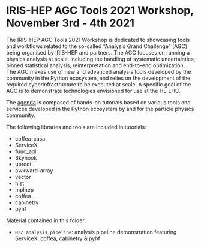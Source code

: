 # IRIS-HEP AGC Tools 2021 Workshop, November 3rd - 4th 2021

The IRIS-HEP AGC Tools 2021 Workshop is dedicated to showcasing tools and workflows related to the so-called “Analysis Grand Challenge” (AGC) being organised by IRIS-HEP and partners. The AGC focuses on running a physics analysis at scale, including the handling of systematic uncertainties, binned statistical analysis, reinterpretation and end-to-end optimization. The AGC makes use of new and advanced analysis tools developed by the community in the Python ecosystem, and relies on the development of the required cyberinfrastructure to be executed at scale. A specific goal of the AGC is to demonstrate technologies envisioned for use at the HL-LHC.

The [agenda](https://indico.cern.ch/event/1076231/) is composed of hands-on tutorials based on various tools and services developed in the Python ecosystem by and for the particle physics community.

The following libraries and tools are included in tutorials:
* coffea-casa
* ServiceX
* func_adl
* Skyhook
* uproot
* awkward-array
* vector
* hist
* mplhep
* coffea
* cabinetry
* pyhf


Material contained in this folder:
- `HZZ_analysis_pipeline`: analysis pipeline demonstration featuring ServiceX, coffea, cabinetry & pyhf
